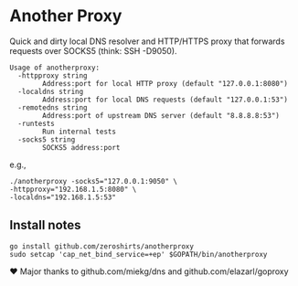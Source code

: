 Another Proxy
=============

Quick and dirty local DNS resolver and HTTP/HTTPS proxy that forwards requests over SOCKS5 (think: SSH -D9050).
```
Usage of anotherproxy:
  -httpproxy string
        Address:port for local HTTP proxy (default "127.0.0.1:8080")
  -localdns string
        Address:port for local DNS requests (default "127.0.0.1:53")
  -remotedns string
        Address:port of upstream DNS server (default "8.8.8.8:53")
  -runtests
        Run internal tests
  -socks5 string
        SOCKS5 address:port
```

e.g.,
```
./anotherproxy -socks5="127.0.0.1:9050" \
-httpproxy="192.168.1.5:8080" \
-localdns="192.168.1.5:53"
```

## Install notes
```
go install github.com/zeroshirts/anotherproxy
sudo setcap 'cap_net_bind_service=+ep' $GOPATH/bin/anotherproxy
```

:heart: Major thanks to github.com/miekg/dns and github.com/elazarl/goproxy
